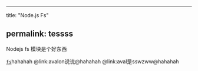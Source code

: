 * * *

title: "Node.js Fs"

## permalink: tessss

Nodejs fs 模块是个好东西

[`fs`](技术栈/avalon.md#ssd)hahahah
@link:avalon说说@hahahah
@link:aval是sswzww@hahahah

